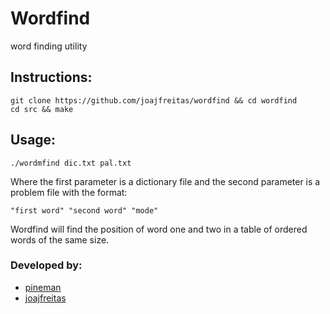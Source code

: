 # Wordfind
word finding utility

## Instructions:
```
git clone https://github.com/joajfreitas/wordfind && cd wordfind
cd src && make
```

## Usage:
```
./wordmfind dic.txt pal.txt
```
Where the first parameter is a dictionary file and the second parameter is a
problem file with the format:
```
"first word" "second word" "mode"
```
Wordfind will find the position of word one and two in a table of ordered words
of the same size.

### Developed by:
  * [pineman](https://www.github.com/pineman)
  * [joajfreitas](https://www.github.com/joajfreitas)

